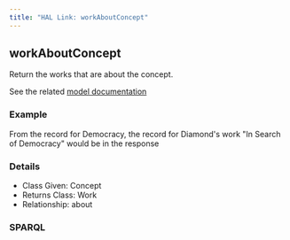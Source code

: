 ```yaml
---
title: "HAL Link: workAboutConcept"
---
```


## workAboutConcept

Return the works that are about the concept.

See the related [model documentation](/model/object/aboutness/#subject)

### Example

From the record for Democracy, the record for Diamond's work "In Search of Democracy" would be in the response


### Details

* Class Given: Concept
* Returns Class: Work
* Relationship: about


### SPARQL
```

```

